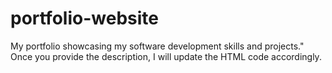 # portfolio-website
 My portfolio showcasing my software development skills and projects."  Once you provide the description, I will update the HTML code accordingly.
